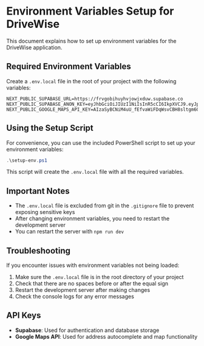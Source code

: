 # Environment Variables Setup for DriveWise

This document explains how to set up environment variables for the DriveWise application.

## Required Environment Variables

Create a `.env.local` file in the root of your project with the following variables:

```
NEXT_PUBLIC_SUPABASE_URL=https://frvgobihuyhvjowjxduw.supabase.co
NEXT_PUBLIC_SUPABASE_ANON_KEY=eyJhbGciOiJIUzI1NiIsInR5cCI6IkpXVCJ9.eyJpc3MiOiJzdXBhYmFzZSIsInJlZiI6ImZydmdvYmlodXlodmpvd2p4ZHV3Iiwicm9sZSI6ImFub24iLCJpYXQiOjE3NDIzOTc2MjMsImV4cCI6MjA1Nzk3MzYyM30.be8V_xpURRaC17UcrGW3476tmuRjisPwFwW6wZWeOg8
NEXT_PUBLIC_GOOGLE_MAPS_API_KEY=AIzaSyBCNiM4uU_fEfvaWiFDqWsvCBH8sltgm60
```

## Using the Setup Script

For convenience, you can use the included PowerShell script to set up your environment variables:

```powershell
.\setup-env.ps1
```

This script will create the `.env.local` file with all the required variables.

## Important Notes

- The `.env.local` file is excluded from git in the `.gitignore` file to prevent exposing sensitive keys
- After changing environment variables, you need to restart the development server
- You can restart the server with `npm run dev`

## Troubleshooting

If you encounter issues with environment variables not being loaded:

1. Make sure the `.env.local` file is in the root directory of your project
2. Check that there are no spaces before or after the equal sign
3. Restart the development server after making changes
4. Check the console logs for any error messages

## API Keys

- **Supabase**: Used for authentication and database storage
- **Google Maps API**: Used for address autocomplete and map functionality
